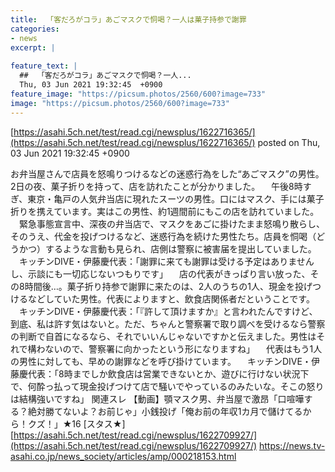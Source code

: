 ```yaml
---
title:  「客だろがコラ」あごマスクで恫喝？一人は菓子持参で謝罪  
categories:
- news
excerpt: |
  
feature_text: |
  ##  「客だろがコラ」あごマスクで恫喝？一人...
  Thu, 03 Jun 2021 19:32:45  +0900
feature_image: "https://picsum.photos/2560/600?image=733"
image: "https://picsum.photos/2560/600?image=733"
---
```


[https://asahi.5ch.net/test/read.cgi/newsplus/1622716365/](https://asahi.5ch.net/test/read.cgi/newsplus/1622716365/)
posted on Thu, 03 Jun 2021 19:32:45  +0900

<!--more-->

お弁当屋さんで店員を怒鳴りつけるなどの迷惑行為をした“あごマスク”の男性。2日の夜、菓子折りを持って、店を訪れたことが分かりました。 　午後8時すぎ、東京・亀戸の人気弁当店に現れたスーツの男性。口にはマスク、手には菓子折りを携えています。実はこの男性、約1週間前にもこの店を訪れていました。 　緊急事態宣言中、深夜の弁当店で、マスクをあごに掛けたまま怒鳴り散らし、そのうえ、代金を投げつけるなど、迷惑行為を続けた男性たち。店員を恫喝（どうかつ）するような言動も見られ、店側は警察に被害届を提出していました。 　キッチンDIVE・伊藤慶代表：「謝罪に来ても謝罪は受ける予定はありませんし、示談にも一切応じないつもりです」 　店の代表がきっぱり言い放った、その8時間後…。菓子折り持参で謝罪に来たのは、2人のうちの1人、現金を投げつけるなどしていた男性。代表によりますと、飲食店関係者だということです。 　キッチンDIVE・伊藤慶代表：「『許して頂けますか』と言われたんですけど、到底、私は許す気はないと。ただ、ちゃんと警察署で取り調べを受けるなら警察の判断で自首になるなら、それでいいんじゃないですかと伝えました。男性はそれで構わないので、警察署に向かったという形になりますね」 　代表はもう1人の男性に対しても、早めの謝罪などを呼び掛けています。 　キッチンDIVE・伊藤慶代表：「8時までしか飲食店は営業できないとか、遊びに行けない状況下で、何酔っ払って現金投げつけて店で騒いでやっているのみたいな。そこの怒りは結構強いですね」 関連スレ 【動画】顎マスク男、弁当屋で激昂「口喧嘩する？絶対勝てないよ？お前じゃ」小銭投げ「俺お前の年収1カ月で儲けてるから！クズ！」★16 [スタス★] [https://asahi.5ch.net/test/read.cgi/newsplus/1622709927/](https://asahi.5ch.net/test/read.cgi/newsplus/1622709927/) https://news.tv-asahi.co.jp/news_society/articles/amp/000218153.html
